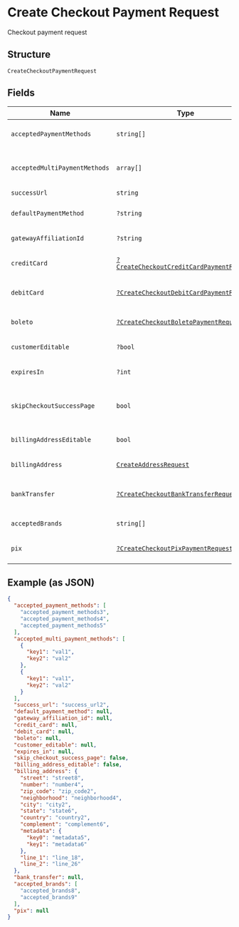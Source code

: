 
# Create Checkout Payment Request

Checkout payment request

## Structure

`CreateCheckoutPaymentRequest`

## Fields

| Name | Type | Tags | Description | Getter | Setter |
|  --- | --- | --- | --- | --- | --- |
| `acceptedPaymentMethods` | `string[]` | Required | Accepted Payment Methods | getAcceptedPaymentMethods(): array | setAcceptedPaymentMethods(array acceptedPaymentMethods): void |
| `acceptedMultiPaymentMethods` | `array[]` | Required | Accepted Multi Payment Methods | getAcceptedMultiPaymentMethods(): array | setAcceptedMultiPaymentMethods(array acceptedMultiPaymentMethods): void |
| `successUrl` | `string` | Required | Success url | getSuccessUrl(): string | setSuccessUrl(string successUrl): void |
| `defaultPaymentMethod` | `?string` | Optional | Default payment method | getDefaultPaymentMethod(): ?string | setDefaultPaymentMethod(?string defaultPaymentMethod): void |
| `gatewayAffiliationId` | `?string` | Optional | Gateway Affiliation Id | getGatewayAffiliationId(): ?string | setGatewayAffiliationId(?string gatewayAffiliationId): void |
| `creditCard` | [`?CreateCheckoutCreditCardPaymentRequest`](../../doc/models/create-checkout-credit-card-payment-request.md) | Optional | Credit Card payment request | getCreditCard(): ?CreateCheckoutCreditCardPaymentRequest | setCreditCard(?CreateCheckoutCreditCardPaymentRequest creditCard): void |
| `debitCard` | [`?CreateCheckoutDebitCardPaymentRequest`](../../doc/models/create-checkout-debit-card-payment-request.md) | Optional | Debit Card payment request | getDebitCard(): ?CreateCheckoutDebitCardPaymentRequest | setDebitCard(?CreateCheckoutDebitCardPaymentRequest debitCard): void |
| `boleto` | [`?CreateCheckoutBoletoPaymentRequest`](../../doc/models/create-checkout-boleto-payment-request.md) | Optional | Boleto payment request | getBoleto(): ?CreateCheckoutBoletoPaymentRequest | setBoleto(?CreateCheckoutBoletoPaymentRequest boleto): void |
| `customerEditable` | `?bool` | Optional | Customer is editable? | getCustomerEditable(): ?bool | setCustomerEditable(?bool customerEditable): void |
| `expiresIn` | `?int` | Optional | Time in minutes for expiration | getExpiresIn(): ?int | setExpiresIn(?int expiresIn): void |
| `skipCheckoutSuccessPage` | `bool` | Required | Skip postpay success screen? | getSkipCheckoutSuccessPage(): bool | setSkipCheckoutSuccessPage(bool skipCheckoutSuccessPage): void |
| `billingAddressEditable` | `bool` | Required | Billing Address is editable? | getBillingAddressEditable(): bool | setBillingAddressEditable(bool billingAddressEditable): void |
| `billingAddress` | [`CreateAddressRequest`](../../doc/models/create-address-request.md) | Required | Billing Address | getBillingAddress(): CreateAddressRequest | setBillingAddress(CreateAddressRequest billingAddress): void |
| `bankTransfer` | [`?CreateCheckoutBankTransferRequest`](../../doc/models/create-checkout-bank-transfer-request.md) | Optional | Bank Transfer payment request | getBankTransfer(): ?CreateCheckoutBankTransferRequest | setBankTransfer(?CreateCheckoutBankTransferRequest bankTransfer): void |
| `acceptedBrands` | `string[]` | Required | Accepted Brands | getAcceptedBrands(): array | setAcceptedBrands(array acceptedBrands): void |
| `pix` | [`?CreateCheckoutPixPaymentRequest`](../../doc/models/create-checkout-pix-payment-request.md) | Optional | Pix payment request | getPix(): ?CreateCheckoutPixPaymentRequest | setPix(?CreateCheckoutPixPaymentRequest pix): void |

## Example (as JSON)

```json
{
  "accepted_payment_methods": [
    "accepted_payment_methods3",
    "accepted_payment_methods4",
    "accepted_payment_methods5"
  ],
  "accepted_multi_payment_methods": [
    {
      "key1": "val1",
      "key2": "val2"
    },
    {
      "key1": "val1",
      "key2": "val2"
    }
  ],
  "success_url": "success_url2",
  "default_payment_method": null,
  "gateway_affiliation_id": null,
  "credit_card": null,
  "debit_card": null,
  "boleto": null,
  "customer_editable": null,
  "expires_in": null,
  "skip_checkout_success_page": false,
  "billing_address_editable": false,
  "billing_address": {
    "street": "street8",
    "number": "number4",
    "zip_code": "zip_code2",
    "neighborhood": "neighborhood4",
    "city": "city2",
    "state": "state6",
    "country": "country2",
    "complement": "complement6",
    "metadata": {
      "key0": "metadata5",
      "key1": "metadata6"
    },
    "line_1": "line_18",
    "line_2": "line_26"
  },
  "bank_transfer": null,
  "accepted_brands": [
    "accepted_brands8",
    "accepted_brands9"
  ],
  "pix": null
}
```

